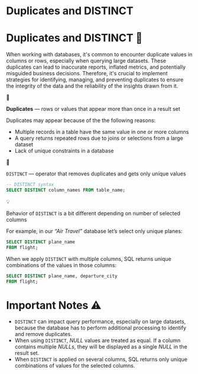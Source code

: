 # Duplicates and DISTINCT

# Duplicates and DISTINCT 👥

When working with databases, it's common to encounter duplicate values in columns or rows, especially when querying large datasets. These duplicates can lead to inaccurate reports, inflated metrics, and potentially misguided business decisions. Therefore, it's crucial to implement strategies for identifying, managing, and preventing duplicates to ensure the integrity of the data and the reliability of the insights drawn from it.

<aside>
📖

**Duplicates** — rows or values that appear more than once in a result set

</aside>

Duplicates may appear because of the the following reasons:

- Multiple records in a table have the same value in one or more columns
- A query returns repeated rows due to joins or selections from a large dataset
- Lack of unique constraints in a database

<aside>
📖

`DISTINCT` — operator that removes duplicates and gets only unique values

</aside>

```sql
-- DISTINCT syntax
SELECT DISTINCT column_names FROM table_name;
```

<aside>
💡

Behavior of `DISTINCT` is a bit different depending on number of selected columns

</aside>

For example, in our *“Air Travel”* database let’s select only unique planes:

```sql
SELECT DISTINCT plane_name
FROM flight;
```

When we apply `DISTINCT` with multiple columns, SQL returns unique combinations of the values in those columns:

```sql
SELECT DISTINCT plane_name, departure_city
FROM flight;
```

# **Important Notes ⚠️**

- `DISTINCT` can impact query performance, especially on large datasets, because the database has to perform additional processing to identify and remove duplicates.
- When using `DISTINCT`, *NULL* values are treated as equal. If a column contains multiple *NULLs*, they will be displayed as a single *NULL* in the result set.
- When `DISTINCT` is applied on several columns, SQL returns only unique combinations of values for the selected columns.
